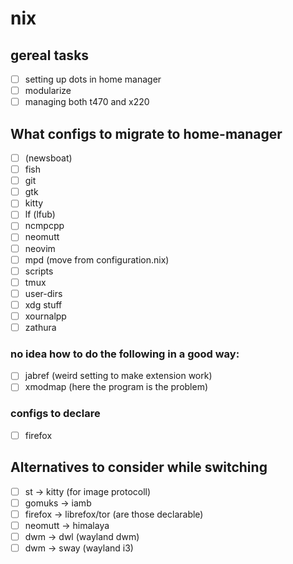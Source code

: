 # nix

## gereal tasks
- [ ] setting up dots in home manager
- [ ] modularize
- [ ] managing both t470 and x220 

## What configs to migrate to home-manager
- [ ] (newsboat)
- [ ] fish
- [ ] git
- [ ] gtk
- [ ] kitty
- [ ] lf (lfub)
- [ ] ncmpcpp
- [ ] neomutt
- [ ] neovim
- [ ] mpd (move from configuration.nix)
- [ ] scripts
- [ ] tmux
- [ ] user-dirs
- [ ] xdg stuff
- [ ] xournalpp
- [ ] zathura

### no idea how to do the following in a good way: 
- [ ] jabref (weird setting to make extension work)
- [ ] xmodmap (here the program is the problem)

### configs to declare
- [ ] firefox

## Alternatives to consider while switching
- [ ] st -> kitty (for image protocoll)
- [ ] gomuks -> iamb
- [ ] firefox -> librefox/tor (are those declarable)
- [ ] neomutt -> himalaya
- [ ] dwm -> dwl (wayland dwm)
- [ ] dwm -> sway (wayland i3)
